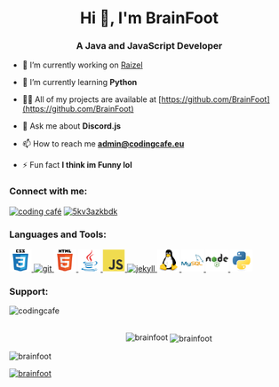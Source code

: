 <h1 align="center">Hi 👋, I'm BrainFoot</h1>
<h3 align="center">A Java and JavaScript Developer</h3>

- 🔭 I’m currently working on [Raizel](https://raizel-bot.xyz/)

- 🌱 I’m currently learning **Python**

- 👨‍💻 All of my projects are available at [https://github.com/BrainFoot](https://github.com/BrainFoot)

- 💬 Ask me about **Discord.js**

- 📫 How to reach me **admin@codingcafe.eu**

- ⚡ Fun fact **I think im Funny lol**

<h3 align="left">Connect with me:</h3>
<p align="left">
<a href="https://youtube.com/c/7alex47Rap" target="blank"><img align="center" src="https://cdn.jsdelivr.net/npm/simple-icons@3.0.1/icons/youtube.svg" alt="coding café" height="30" width="40" /></a>
<a href="https://discord.gg/5kv3azkbdk" target="blank"><img align="center" src="https://cdn.jsdelivr.net/npm/simple-icons@3.0.1/icons/discord.svg" alt="5kv3azkbdk" height="30" width="40" /></a>
</p>

<h3 align="left">Languages and Tools:</h3>
<p align="left"> <a href="https://www.w3schools.com/css/" target="_blank"> <img src="https://raw.githubusercontent.com/devicons/devicon/master/icons/css3/css3-original-wordmark.svg" alt="css3" width="40" height="40"/> </a> <a href="https://git-scm.com/" target="_blank"> <img src="https://www.vectorlogo.zone/logos/git-scm/git-scm-icon.svg" alt="git" width="40" height="40"/> </a> <a href="https://www.w3.org/html/" target="_blank"> <img src="https://raw.githubusercontent.com/devicons/devicon/master/icons/html5/html5-original-wordmark.svg" alt="html5" width="40" height="40"/> </a> <a href="https://www.java.com" target="_blank"> <img src="https://raw.githubusercontent.com/devicons/devicon/master/icons/java/java-original.svg" alt="java" width="40" height="40"/> </a> <a href="https://developer.mozilla.org/en-US/docs/Web/JavaScript" target="_blank"> <img src="https://raw.githubusercontent.com/devicons/devicon/master/icons/javascript/javascript-original.svg" alt="javascript" width="40" height="40"/> </a> <a href="https://jekyllrb.com/" target="_blank"> <img src="https://www.vectorlogo.zone/logos/jekyllrb/jekyllrb-icon.svg" alt="jekyll" width="40" height="40"/> </a> <a href="https://www.linux.org/" target="_blank"> <img src="https://raw.githubusercontent.com/devicons/devicon/master/icons/linux/linux-original.svg" alt="linux" width="40" height="40"/> </a> <a href="https://www.mysql.com/" target="_blank"> <img src="https://raw.githubusercontent.com/devicons/devicon/master/icons/mysql/mysql-original-wordmark.svg" alt="mysql" width="40" height="40"/> </a> <a href="https://nodejs.org" target="_blank"> <img src="https://raw.githubusercontent.com/devicons/devicon/master/icons/nodejs/nodejs-original-wordmark.svg" alt="nodejs" width="40" height="40"/> </a> <a href="https://www.python.org" target="_blank"> <img src="https://raw.githubusercontent.com/devicons/devicon/master/icons/python/python-original.svg" alt="python" width="40" height="40"/> </a> </p>

<h3 align="left">Support:</h3>
<p><a href="https://www.buymeacoffee.com/codingcafe"> <img align="left" src="https://cdn.buymeacoffee.com/buttons/v2/default-yellow.png" height="50" width="210" alt="codingcafe" /></a></p><br><br>

<p><img align="left" src="https://github-readme-stats.vercel.app/api/top-langs?username=brainfoot&show_icons=true&locale=en&layout=compact" alt="brainfoot" /></p>

<p>&nbsp;<img align="center" src="https://github-readme-stats.vercel.app/api?username=brainfoot&show_icons=true&locale=en" alt="brainfoot" /></p>

<p><img align="center" src="https://github-readme-streak-stats.herokuapp.com/?user=brainfoot&" alt="brainfoot" /></p>

<p align="left"> <a href="https://github.com/ryo-ma/github-profile-trophy"><img src="https://github-profile-trophy.vercel.app/?username=brainfoot" alt="brainfoot" /></a> </p>

